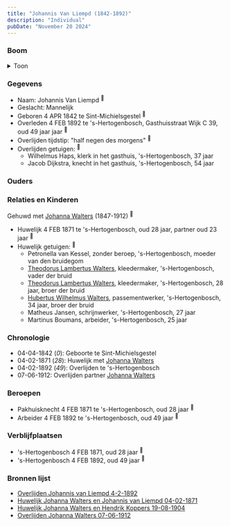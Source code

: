 ```yaml
---
title: "Johannis Van Liempd (1842-1892)"
description: "Individual"
pubDate: "November 20 2024"
---
```


### Boom
<details><summary>Toon</summary>

![test](https://www.plantuml.com/plantuml/svg/XP9DQm8n48Rl-HM37Zm9kwxY1o9gsQMLMgIVHybkfhl1R2APY2pYVs-gYxMqjBSmcIVlCqEcvBXrkr8nsaYzvPQNaF9iarkpq-B6A6F1MQx9Nw5sh9028PCsKtW-Oxbr5PHOfcZfN2A75eshjiYkNiqK9u830u2viGBjSo6pZKQYyRZaKayc4B4ZOorOdQA8iJFIM9Y2Qoq9Nhc6U-aJHGCumLqGX64FBdWpZf9UClSPXtU9IXnXF4fvMgrJuvp2qGIwC5izGZZeTk19QjTUogpmdPIZTrPN66rsIgsv5klC6gBKUCyJdyHppmyxqABsBLfdSjIfeQpuLF_co-6DAxy9khW6Gu1cCe-ZEFh3CUp3SdQIxFyC-TUm3ukN1mY7uQ-6jU1uj4SXfCwlHkg79yya289e04qbyy9Lg9JPUzSZgtVTRjSTh1xegy2cg8N_I1y0)
</details>

### Gegevens
- Naam: Johannis Van Liempd <sup><a href="../s00152/" style="text-decoration:none" title="Huwelijk Johanna Walters en Johannis van Liempd 04-02-1871">:link:</a></sup>
- Geslacht: Mannelijk
- Geboren 4 APR 1842 te Sint-Michielsgestel <sup><a href="../s00152/" style="text-decoration:none" title="Huwelijk Johanna Walters en Johannis van Liempd 04-02-1871">:link:</a></sup>
- Overleden 4 FEB 1892 te 's-Hertogenbosch, Gasthuisstraat Wijk C 39, oud 49 jaar jaar <sup><a href="../s00225/" style="text-decoration:none" title="Overlijden Johannis van Liempd 4-2-1892">:link:</a></sup>
- Overlijden tijdstip: "half negen des morgens" <sup><a href="../s00225/" style="text-decoration:none" title="Overlijden Johannis van Liempd 4-2-1892">:link:</a></sup>
- Overlijden getuigen: <sup><a href="../s00225/" style="text-decoration:none" title="Overlijden Johannis van Liempd 4-2-1892">:link:</a></sup>
  - Wilhelmus Haps, klerk in het gasthuis, \'s-Hertogenbosch, 37 jaar
  - Jacob Dijkstra, knecht in het gasthuis, \'s-Hertogenbosch, 54 jaar

### Ouders

### Relaties en Kinderen

Gehuwd met [Johanna Walters](../i00109/) (1847-1912) <sup><a href="../s00152/" style="text-decoration:none" title="Huwelijk Johanna Walters en Johannis van Liempd 04-02-1871">:link:</a></sup>
- Huwelijk 4 FEB 1871 te 's-Hertogenbosch, oud 28 jaar, partner oud 23 jaar <sup><a href="../s00152/" style="text-decoration:none" title="Huwelijk Johanna Walters en Johannis van Liempd 04-02-1871">:link:</a></sup>
- Huwelijk getuigen:  <sup><a href="../s00152/" style="text-decoration:none" title="Huwelijk Johanna Walters en Johannis van Liempd 04-02-1871">:link:</a></sup>
  - Petronella van Kessel, zonder beroep, \'s-Hertogenbosch, moeder van den bruidegom
  - [Theodorus Lambertus Walters](../i00088/), kleedermaker, \'s-Hertogenbosch, vader der bruid
  - [Theodorus Lambertus Walters](../i00107/), kleedermaker, \'s-Hertogenbosch, 28 jaar, broer der bruid
  - [Hubertus Wilhelmus Walters](../i00105/), passementwerker, \'s-Hertogenbosch, 34 jaar, broer der bruid
  - Matheus Jansen, schrijnwerker, \'s-Hertogenbosch, 27 jaar
  - Martinus Boumans, arbeider, \'s-Hertogenbosch, 25 jaar

### Chronologie
- 04-04-1842 (<i>0</i>): Geboorte te Sint-Michielsgestel
- 04-02-1871 (<i>28</i>): Huwelijk met [Johanna Walters](../i00109/)
- 04-02-1892 (<i>49</i>): Overlijden te 's-Hertogenbosch
- 07-06-1912: Overlijden partner [Johanna Walters](../i00109/)

### Beroepen
- Pakhuisknecht 4 FEB 1871 te 's-Hertogenbosch, oud 28 jaar <sup><a href="../s00152/" style="text-decoration:none" title="Huwelijk Johanna Walters en Johannis van Liempd 04-02-1871">:link:</a></sup>
- Arbeider 4 FEB 1892 te 's-Hertogenbosch, oud 49 jaar <sup><a href="../s00225/" style="text-decoration:none" title="Overlijden Johannis van Liempd 4-2-1892">:link:</a></sup>

### Verblijfplaatsen
- 's-Hertogenbosch  4 FEB 1871, oud 28 jaar  <sup><a href="../s00152/" style="text-decoration:none" title="Huwelijk Johanna Walters en Johannis van Liempd 04-02-1871">:link:</a></sup>
- 's-Hertogenbosch  4 FEB 1892, oud 49 jaar  <sup><a href="../s00225/" style="text-decoration:none" title="Overlijden Johannis van Liempd 4-2-1892">:link:</a></sup>

### Bronnen lijst
- [Overlijden Johannis van Liempd 4-2-1892](../s00225/)
- [Huwelijk Johanna Walters en Johannis van Liempd 04-02-1871](../s00152/)
- [Huwelijk Johanna Walters en Hendrik Koppers 19-08-1904](../s00159/)
- [Overlijden Johanna Walters 07-06-1912](../s00161/)
